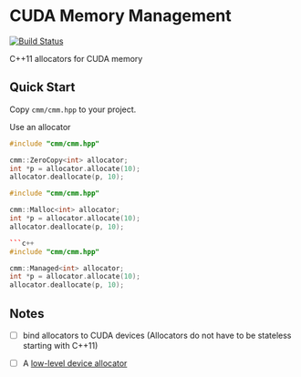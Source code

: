 # CUDA Memory Management

[![Build Status](https://travis-ci.com/cwpearson/cuda-memory-management.svg?branch=master)](https://travis-ci.com/cwpearson/cuda-memory-management)

C++11 allocators for CUDA memory

## Quick Start

Copy `cmm/cmm.hpp` to your project.

Use an allocator

```c++
#include "cmm/cmm.hpp"

cmm::ZeroCopy<int> allocator;
int *p = allocator.allocate(10);
allocator.deallocate(p, 10);
```

```c++
#include "cmm/cmm.hpp"

cmm::Malloc<int> allocator;
int *p = allocator.allocate(10);
allocator.deallocate(p, 10);

```c++
#include "cmm/cmm.hpp"

cmm::Managed<int> allocator;
int *p = allocator.allocate(10);
allocator.deallocate(p, 10);
```

## Notes

- [ ] bind allocators to CUDA devices (Allocators do not have to be stateless starting with C++11)
- [ ] A [low-level device allocator](https://devblogs.nvidia.com/introducing-low-level-gpu-virtual-memory-management/)

